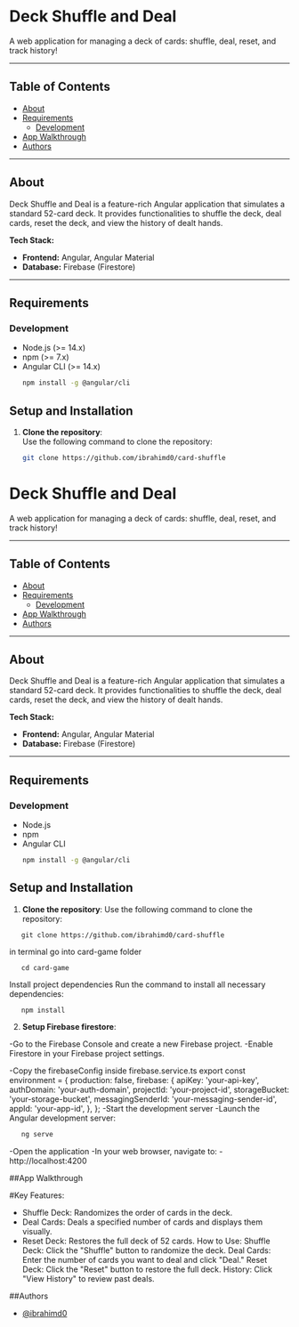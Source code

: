 # Deck Shuffle and Deal

A web application for managing a deck of cards: shuffle, deal, reset, and track history!

---

## Table of Contents
- [About](#about)
- [Requirements](#requirements)
  - [Development](#development)
- [App Walkthrough](#app-walkthrough)
- [Authors](#authors)

---

## About

Deck Shuffle and Deal is a feature-rich Angular application that simulates a standard 52-card deck. It provides functionalities to shuffle the deck, deal cards, reset the deck, and view the history of dealt hands. 

**Tech Stack:**  
- **Frontend:** Angular, Angular Material  
- **Database:** Firebase (Firestore)

---

## Requirements

### Development
- Node.js (>= 14.x)
- npm (>= 7.x)
- Angular CLI (>= 14.x)
  ```bash
  npm install -g @angular/cli
  ```
## Setup and Installation

1. **Clone the repository**:  
   Use the following command to clone the repository:  
   ```bash
   git clone https://github.com/ibrahimd0/card-shuffle
   ```
# Deck Shuffle and Deal

A web application for managing a deck of cards: shuffle, deal, reset, and track history!

---

## Table of Contents
- [About](#about)
- [Requirements](#requirements)
  - [Development](#development)
- [App Walkthrough](#app-walkthrough)
- [Authors](#authors)

---

## About

Deck Shuffle and Deal is a feature-rich Angular application that simulates a standard 52-card deck. It provides functionalities to shuffle the deck, deal cards, reset the deck, and view the history of dealt hands. 

**Tech Stack:**  
- **Frontend:** Angular, Angular Material  
- **Database:** Firebase (Firestore)

---

## Requirements

### Development
- Node.js 
- npm 
- Angular CLI 
  ```bash
  npm install -g @angular/cli
  ```

## Setup and Installation
1. **Clone the repository**: 
Use the following command to clone the repository:
```
   git clone https://github.com/ibrahimd0/card-shuffle
```
in terminal go into card-game folder
```
   cd card-game
```
Install project dependencies
Run the command to install all necessary dependencies:
```
   npm install
```
2. **Setup Firebase firestore**: 

-Go to the Firebase Console and create a new Firebase project.
-Enable Firestore in your Firebase project settings.

-Copy the firebaseConfig inside firebase.service.ts
export const environment = {
  production: false,
  firebase: {
    apiKey: 'your-api-key',
    authDomain: 'your-auth-domain',
    projectId: 'your-project-id',
    storageBucket: 'your-storage-bucket',
    messagingSenderId: 'your-messaging-sender-id',
    appId: 'your-app-id',
  },
};
-Start the development server
-Launch the Angular development server:


```bash
   ng serve
```
-Open the application
-In your web browser, navigate to:
-http://localhost:4200

##App Walkthrough

#Key Features:
- Shuffle Deck: Randomizes the order of cards in the deck.
- Deal Cards: Deals a specified number of cards and displays them visually.
- Reset Deck: Restores the full deck of 52 cards.
How to Use:
Shuffle Deck: Click the "Shuffle" button to randomize the deck.
Deal Cards: Enter the number of cards you want to deal and click "Deal."
Reset Deck: Click the "Reset" button to restore the full deck.
History: Click "View History" to review past deals.

##Authors
- [@ibrahimd0](https://github.com/ibrahimd0)



